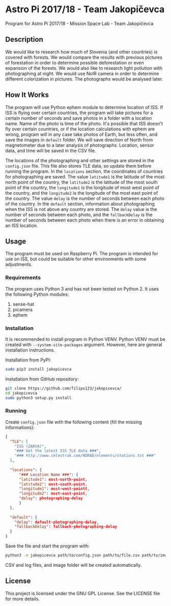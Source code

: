 ﻿Astro Pi 2017/18 - Team Jakopičevca
===================================
Program for Astro Pi 2017/18 - Mission Space Lab - Team Jakopičevca

## Description
We would like to research how much of Slovenia (and other countries) is covered with forests. We would compare the results with previous pictures of forestation in order to determine possible deforestation or even expansion of the forests. We would also like to research light pollution with photographing at night. We would use NoIR camera in order to determine different colorization in pictures. The photographs would be analysed later.

## How It Works
The program will use Python ephem module to determine location of ISS. If ISS is flying over certain countries, the program will take pictures for a certain number of seconds and save photos in a folder with a location name. Name of the photo is time of the photo.
It's possible that ISS doesn't fly over certain countries, or if the location calculations with ephem are wrong, program will in any case take photos of Earth, but less often, and save the images in `default` folder. We will save direction of North from magnetometer due to a later analysis of photographs.
Location, sensor data, and time will be saved in the CSV file.

The locations of the photographing and other settings are stored in the `config.json` file. This file also stores TLE data, so update them before running the program.
In the `locations` section, the coordinates of countries for photographing are saved.
The value `latitude1` is the latitude of the most north point of the country, the `latitude2` is the latitude of the most south point of the country, the `longitude1` is the longitude of most west point of the country, and the `longitude2` is the longitude of the most east point of the country.
The value `delay` is the number of seconds between each photo of the country.
In the `default` section, information about photographing when the ISS is not above any country are stored.
The `delay` value is the number of seconds between each photo, and the `fallbackDelay` is the number of seconds between each photo when there is an error in obtaining an ISS location.

## Usage
The program must be used on Raspberry Pi. The program is intended for use on ISS, but could be suitable for other environments with some adjustments.

### Requirements
The program uses Python 3 and has not been tested on Python 2. It uses the following Python modules:

1. sense-hat
2. picamera
3. ephem

### Installation
It is recommended to install program in Python VENV. Python VENV must be created with `--system-site-packages` argument. However, here are general installation instructions.

Installation from PyPI:
```bash
sudo pip3 install jakopicevca
```

Installation from GitHub repository:
```bash
git clone https://github.com/filips123/jakopicevca/
cd jakopicevca
sudo python3 setup.py install
```


### Running
Create `config.json` file with the following content (fill the missing informations):
```json
{
  "TLE": [
    "ISS (ZARYA)",
    "### Get the latest ISS TLE data ###",
    "### http://www.celestrak.com/NORAD/elements/stations.txt ###"
  ],
  
  "locations": {
      "### Location Name ###": {
      "latitude1": most-north-point,
      "latitude2": most-south-point,
      "longitude1": most-west-pointt,
      "longitude2": most-east-point,
      "delay": photographing-delay
      }
  },
  
  "default": {
    "delay": default-photographing-delay,
    "fallbackDelay": fallback-photographing-delay
  }
}
```

Save the file and start the program with:
```bash
python3 -m jakopicevca path/to/config.json path/to/file.csv path/to/image/folder path/to/file.log
```

CSV and log files, and image folder will be created automatically.

## License
This project is licensed under the GNU GPL License. See the LICENSE file for more details.